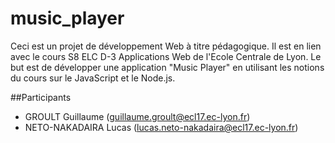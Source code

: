 # music_player

Ceci est un projet de développement Web à titre pédagogique. Il est en lien avec le cours S8 ELC D-3 Applications Web de l'Ecole Centrale de Lyon. Le but est de développer une application "Music Player" en utilisant les notions du cours sur le JavaScript et le Node.js.

##Participants

- GROULT Guillaume (guillaume.groult@ecl17.ec-lyon.fr)
- NETO-NAKADAIRA Lucas (lucas.neto-nakadaira@ecl17.ec-lyon.fr)